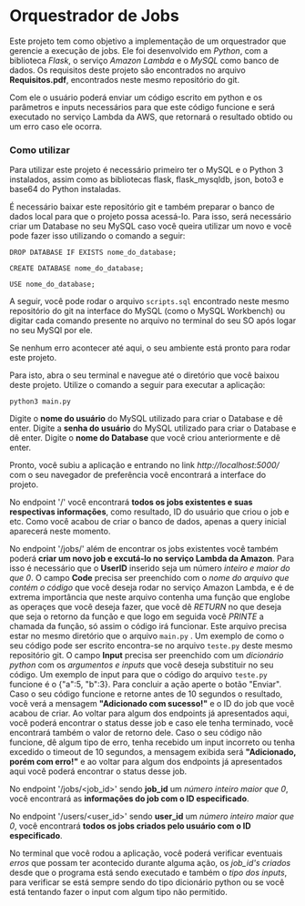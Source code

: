 # Orquestrador de Jobs

Este projeto tem como objetivo a implementação de um orquestrador que gerencie a execução de jobs. Ele foi desenvolvido em _Python_, com a biblioteca _Flask_, o serviço _Amazon Lambda_ e o _MySQL_ como banco de dados. Os requisitos deste projeto são encontrados no arquivo __Requisitos.pdf__, encontrados neste mesmo repositório do git.

Com ele o usuário poderá enviar um código escrito em python e os parâmetros e inputs necessários para que este código funcione e será executado no serviço Lambda da AWS, que retornará o resultado obtido ou um erro caso ele ocorra.

### Como utilizar
Para utilizar este projeto é necessário primeiro ter o MySQL e o Python 3 instalados, assim como as bibliotecas flask, flask_mysqldb, json, boto3 e base64 do Python instaladas.

É necessário baixar este repositório git e também preparar o banco de dados local para que o projeto possa acessá-lo. Para isso, será necessário criar um Database no seu MySQL caso você queira utilizar um novo e você pode fazer isso utilizando o comando a seguir:
```
DROP DATABASE IF EXISTS nome_do_database;

CREATE DATABASE nome_do_database;

USE nome_do_database;
```
A seguir, você pode rodar o arquivo `scripts.sql` encontrado neste mesmo repositório do git na interface do MySQL (como o MySQL Workbench) ou digitar cada comando presente no arquivo no terminal do seu SO após logar no seu MySQl por ele.

Se nenhum erro acontecer até aqui, o seu ambiente está pronto para rodar este projeto.

Para isto, abra o seu terminal e navegue até o diretório que você baixou deste projeto. 
Utilize o comando a seguir para executar a aplicação:

`python3 main.py`

Digite o __nome do usuário__ do MySQL utilizado para criar o Database e dê enter.
Digite a __senha do usuário__ do MySQL utilizado para criar o Database e dê enter.
Digite o __nome do Database__ que você criou anteriormente e dê enter.

Pronto, você subiu a aplicação e entrando no link _http://localhost:5000/_ com o seu navegador de preferência você encontrará a interface do projeto.

No endpoint '/' você encontrará __todos os jobs existentes e suas respectivas informações__, como resultado, ID do usuário que criou o job e etc. Como você acabou de criar o banco de dados, apenas a query inicial aparecerá neste momento.

No endpoint '/jobs/' além de encontrar os jobs existentes você também poderá __criar um novo job e excutá-lo no serviço Lambda da Amazon__. 
Para isso é necessário que o __UserID__ inserido seja um número _inteiro e maior do que 0_. 
O campo __Code__ precisa ser preenchido com o _nome do arquivo que contém o código_ que você deseja rodar no serviço Amazon Lambda, e é de extrema importância que neste arquivo contenha uma função que englobe as operaçes que você deseja fazer, que você dê _RETURN_ no que deseja que seja o retorno da função e que logo em seguida você _PRINTE_ a chamada da função, só assim o código irá funcionar. Este arquivo precisa estar no mesmo diretório que o arquivo `main.py` . Um exemplo de como o seu código pode ser escrito encontra-se no arquivo `teste.py` deste mesmo repositório git.
O campo __Input__ precisa ser preenchido com um _dicionário python_ com os _argumentos e inputs_ que você deseja substituir no seu código. Um exemplo de input para que o código do arquivo `teste.py` funcione é o {"a":5, "b":3}.
Para concluir a ação aperte o botão "Enviar".
Caso o seu código funcione e retorne antes de 10 segundos o resultado, você verá a mensagem __"Adicionado com sucesso!"__ e o ID do job que você acabou de criar. Ao voltar para algum dos endpoints já apresentados aqui, você poderá encontrar o status desse job e caso ele tenha terminado, você encontrará também o valor de retorno dele.
Caso o seu código não funcione, dê algum tipo de erro, tenha recebido um input incorreto ou tenha excedido o timeout de 10 segundos, a mensagem exibida será __"Adicionado, porém com erro!"__ e ao voltar para algum dos endpoints já apresentados aqui você poderá encontrar o status desse job.

No endpoint '/jobs/<job_id>' sendo __job_id__ um _número inteiro maior que 0_, você encontrará as __informações do job com o ID especificado__.

No endpoint '/users/<user_id>' sendo __user_id__ um _número inteiro maior que 0_, você encontrará __todos os jobs criados pelo usuário com o ID especificado__.

No terminal que você rodou a aplicação, você poderá verificar eventuais _erros_ que possam ter acontecido durante alguma ação, os _job_id's criados_ desde que o programa está sendo executado e também o _tipo dos inputs_, para verificar se está sempre sendo do tipo dicionário python ou se você está tentando fazer o input com algum tipo não permitido.
